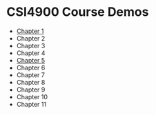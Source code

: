 # CSI4900 Course Demos

- [Chapter 1](ch1.md)
- Chapter 2
- Chapter 3
- Chapter 4
- [Chapter 5](Chapter5/hat.html)
- Chapter 6
- Chapter 7
- Chapter 8
- Chapter 9
- Chapter 10
- Chapter 11
